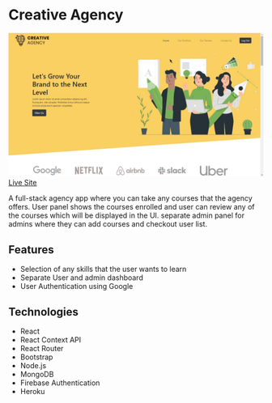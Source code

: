 # Creative Agency
![alt text](src/images/creative-agency.jpg)
[Live Site](https://creative-agency-frontend-7fa96.web.app/)

A full-stack agency app where you can take any courses that the agency offers.  User panel shows the courses enrolled and user can review any of the courses which will be displayed in the UI. separate admin panel for admins where they can add courses and checkout user list. 

## Features
- Selection of any skills that the user wants to learn
- Separate User and admin dashboard
- User Authentication using Google



## Technologies
- React
- React Context API
- React Router
- Bootstrap
- Node.js
- MongoDB
- Firebase Authentication
- Heroku
